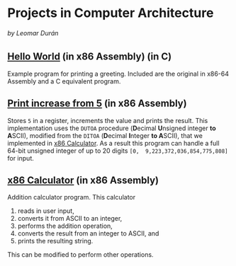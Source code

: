 # Projects in Computer Architecture
###### by Leomar Durán

## [Hello World][hw] (in x86 Assembly) (in C)

Example program for printing a greeting.
Included are the original in x86-64 Assembly
and a C equivalent program.

## [Print increase from 5][x86-pi5] (in x86 Assembly)

Stores `5` in a register, increments the value and prints the result.
This implementation uses the `DUTOA` procedure
(**D**ecimal **U**nsigned integer **to A**SCII),
modified from the `DITOA`
(**D**ecimal **I**nteger **to A**SCII),
that we implemented in [x86 Calculator][x86-calc].
As a result this program can handle
a full 64-bit unsigned integer of
up to 20 digits
`[0,  9,223,372,036,854,775,808]`
for input.

## [x86 Calculator][x86-calc] (in x86 Assembly)

Addition calculator program.
This calculator
1. reads in user input,
1. converts it from ASCII to an integer,
1. performs the addition operation,
1. converts the result from an integer to ASCII, and
1. prints the resulting string.

This can be modified to perform other operations.

[hw]: ./helloworld#readme
[x86-pi5]: ./x86-print_inc5#readme
[x86-calc]: ./x86-calc#readme
